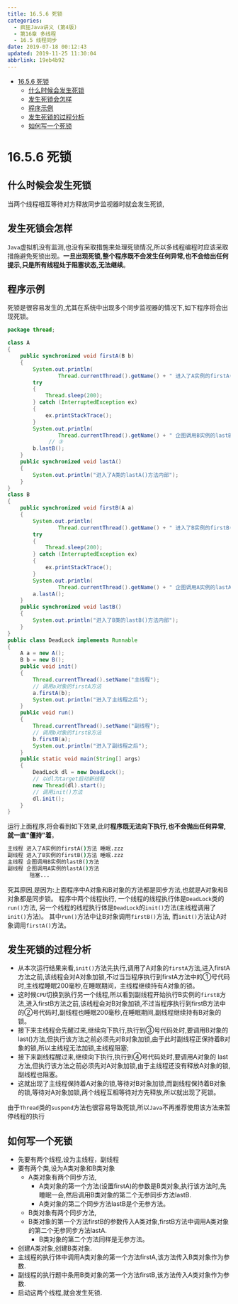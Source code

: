 ```yaml
---
title: 16.5.6 死锁
categories: 
  - 疯狂Java讲义 (第4版)
  - 第16章 多线程
  - 16.5 线程同步
date: 2019-07-18 00:12:43
updated: 2019-11-25 11:30:04
abbrlink: 19eb4b92
---
```

<div id='my_toc'>

- [16.5.6 死锁](/JavaReadingNotes/19eb4b92/#16-5-6-死锁)
    - [什么时候会发生死锁](/JavaReadingNotes/19eb4b92/#什么时候会发生死锁)
    - [发生死锁会怎样](/JavaReadingNotes/19eb4b92/#发生死锁会怎样)
    - [程序示例](/JavaReadingNotes/19eb4b92/#程序示例)
    - [发生死锁的过程分析](/JavaReadingNotes/19eb4b92/#发生死锁的过程分析)
    - [如何写一个死锁](/JavaReadingNotes/19eb4b92/#如何写一个死锁)

</div>
<!--more-->
<script>if (navigator.platform.toLowerCase() == 'win32'){document.getElementById('my_toc').style.display = 'none';}</script>

<!--end-->
<!--SSTStart-->
# 16.5.6 死锁 #
## 什么时候会发生死锁 ##
当两个线程相互等待对方释放同步监视器时就会发生死锁,
## 发生死锁会怎样 ##
`Java`虚拟机没有监测,也没有采取措施来处理死锁情况,所以多线程编程时应该采取措施避免死锁出现。**一旦出现死锁,整个程序既不会发生任何异常,也不会给出任何提示,只是所有线程处于阻塞状态,无法继续**。
## 程序示例 ##
死锁是很容易发生的,尤其在系统中出现多个同步监视器的情况下,如下程序将会出现死锁。
```java
package thread;

class A
{
	public synchronized void firstA(B b)
	{
		System.out.println(
				Thread.currentThread().getName() + " 进入了A实例的firstA()方法 睡眠.zzz"); // ①
		try
		{
			Thread.sleep(200);
		} catch (InterruptedException ex)
		{
			ex.printStackTrace();
		}
		System.out.println(
				Thread.currentThread().getName() + " 企图调用B实例的lastB()方法"); 
             // ③
		b.lastB();
	}
	public synchronized void lastA()
	{
		System.out.println("进入了A类的lastA()方法内部");
	}
}
class B
{
	public synchronized void firstB(A a)
	{
		System.out.println(
				Thread.currentThread().getName() + " 进入了B实例的firstB()方法 睡眠.zzz"); // ②
		try
		{
			Thread.sleep(200);
		} catch (InterruptedException ex)
		{
			ex.printStackTrace();
		}
		System.out.println(
				Thread.currentThread().getName() + " 企图调用A实例的lastA()方法"); // ④
		a.lastA();
	}
	public synchronized void lastB()
	{
		System.out.println("进入了B类的lastB()方法内部");
	}
}
public class DeadLock implements Runnable
{
	A a = new A();
	B b = new B();
	public void init()
	{
		Thread.currentThread().setName("主线程");
		// 调用a对象的firstA方法
		a.firstA(b);
		System.out.println("进入了主线程之后");
	}
	public void run()
	{
		Thread.currentThread().setName("副线程");
		// 调用b对象的firstB方法
		b.firstB(a);
		System.out.println("进入了副线程之后");
	}
	public static void main(String[] args)
	{
		DeadLock dl = new DeadLock();
		// 以dl为target启动新线程
		new Thread(dl).start();
		// 调用init()方法
		dl.init();
	}
}
```
运行上面程序,将会看到如下效果,此时**程序既无法向下执行,也不会抛出任何异常,就一直"僵持"着**。
```cmd
主线程 进入了A实例的firstA()方法 睡眠.zzz
副线程 进入了B实例的firstB()方法 睡眠.zzz
主线程 企图调用B实例的lastB()方法
副线程 企图调用A实例的lastA()方法
       阻塞...
```
究其原因,是因为:上面程序中A对象和B对象的方法都是同步方法,也就是A对象和B对象都是同步锁。
程序中两个线程执行,
一个线程的线程执行体是`DeadLock`类的`run()`方法,
另一个线程的线程执行体是`DeadLock`的`init()`方法(主线程调用了`init()`方法)。
其中`run()`方法中让B对象调用`firstB()`方法,
而`init()`方法让A对象调用`firstA()`方法。

## 发生死锁的过程分析 ##
- 从本次运行结果来看,`init()`方法先执行,调用了A对象的`firstA`方法,进入firstA方法之前,该线程会对A对象加锁,不过当当程序执行到firstA方法中的①号代码时,主线程睡眠200毫秒,在睡眠期间，主线程继续持有A对象的锁。
- 这时候`CPU`切换到执行另一个线程,所以看到副线程开始执行B实例的`firstB`方法,进入firstB方法之前,该线程会对B对象加锁,不过当程序执行到firstB方法中的②号代码时,副线程也睡眠200毫秒,在睡眠期间,副线程继续持有B对象的锁。
- 接下来主线程会先醒过来,继续向下执行,执行到③号代码处时,要调用B对象的last()方法,但执行该方法之前必须先对B对象加锁,由于此时副线程正保持着B对象的锁,所以主线程无法加锁,主线程阻塞;
- 接下来副线程醒过来,继续向下执行,执行到④号代码处时,要调用A对象的 last方法,但执行该方法之前必须先对A对象加锁,由于主线程还没有释放A对象的锁,副线程也阻塞。
- 这就出现了主线程保持着A对象的锁,等待对B对象加锁,而副线程保持着B对象的锁,等待对A对象加锁,两个线程互相等待对方先释放,所以就出现了死锁。

由于`Thread`类的`suspend`方法也很容易导致死锁,所以`Java`不再推荐使用该方法来暂停线程的执行
## 如何写一个死锁 ##
- 先要有两个线程,设为主线程，副线程
- 要有两个类,设为A类对象和B类对象
    - A类对象有两个同步方法,
        - A类对象的第一个方法(设置firstA)的参数是B类对象,执行该方法时,先睡眠一会,然后调用B类对象的第二个无参同步方法lastB.
        - A类对象的第二个同步方法lastB是个无参方法。
    - B类对象有两个同步方法,
    -   B类对象的第一个方法firstB的参数传入A类对象,firstB方法中调用A类对象的第二个无参同步方法lastA.
        - B类对象的第二个方法同样是无参方法。
- 创建A类对象,创建B类对象.
- 主线程的执行体中调用A类对象的第一个方法firstA,该方法传入B类对象作为参数.
- 副线程的执行题中条用B类对象的第一个方法firstB,该方法传入A类对象作为参数.
- 启动这两个线程,就会发生死锁.
<!--SSTStop-->


